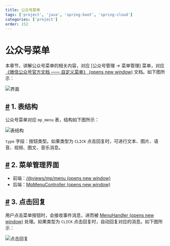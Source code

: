 ```yaml
---
title: 公众号菜单
tags: ['project', 'java', 'spring-boot', 'spring-cloud']
categories: ['project']
order: 152
---
```

# 公众号菜单

本章节，讲解公众号菜单的相关内容，对应 [公众号管理 -> 菜单管理] 菜单，对应 [《微信公众号官方文档 —— 自定义菜单》  (opens new window)](https://developers.weixin.qq.com/doc/offiaccount/Custom_Menus/Creating_Custom-Defined_Menu.html) 文档。如下图所示：

 ![界面](https://doc.iocoder.cn/img/%E5%85%AC%E4%BC%97%E5%8F%B7%E6%89%8B%E5%86%8C/%E5%85%AC%E4%BC%97%E5%8F%B7%E8%8F%9C%E5%8D%95/%E7%95%8C%E9%9D%A2.png)

 ## [#](#_1-表结构) 1. 表结构

 公众号菜单对应 `mp_menu` 表，结构如下图所示：

 ![表结构](https://doc.iocoder.cn/img/%E5%85%AC%E4%BC%97%E5%8F%B7%E6%89%8B%E5%86%8C/%E5%85%AC%E4%BC%97%E5%8F%B7%E8%8F%9C%E5%8D%95/%E8%A1%A8%E7%BB%93%E6%9E%84.png)

 `type` 字段：按钮类型。如果类型为 `CLICK` 点击回复时，可进行文本、图片、语音、视频、图文、音乐消息。

 ## [#](#_2-菜单管理界面) 2. 菜单管理界面

 * 前端：[/@views/mp/menu  (opens new window)](https://github.com/yudaocode/yudao-ui-admin-vue2/blob/master/src/views/mp/menu/index.vue)
* 后端：[MpMenuController  (opens new window)](https://github.com/YunaiV/ruoyi-vue-pro/blob/master/yudao-module-mp/yudao-module-mp-biz/src/main/java/cn/iocoder/yudao/module/mp/controller/admin/menu/MpMenuController.java)

 ## [#](#_3-点击回复) 3. 点击回复

 用户点击菜单按钮时，会接收事件消息，进而被 [MenuHandler  (opens new window)](https://github.com/YunaiV/ruoyi-vue-pro/blob/master/yudao-module-mp/yudao-module-mp-biz/src/main/java/cn/iocoder/yudao/module/mp/service/handler/menu/MenuHandler.java) 处理。如果类型为 `CLICK` 点击回复时，自动回复对应的消息。如下图所示：

 ![点击回复](https://doc.iocoder.cn/img/%E5%85%AC%E4%BC%97%E5%8F%B7%E6%89%8B%E5%86%8C/%E5%85%AC%E4%BC%97%E5%8F%B7%E8%8F%9C%E5%8D%95/%E7%82%B9%E5%87%BB%E5%9B%9E%E5%A4%8D.png)

